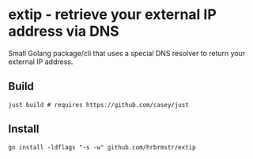 # extip - retrieve your external IP address via DNS

Small Golang package/cli that uses a special DNS resolver to return your external IP address.

## Build

```
just build # requires https://github.com/casey/just
```

## Install

```
go install -ldflags "-s -w" github.com/hrbrmstr/extip
```
